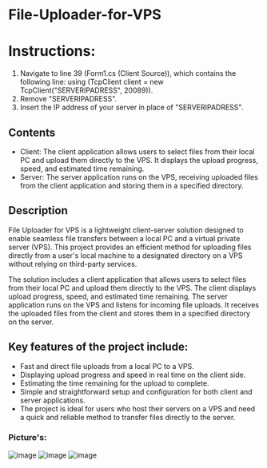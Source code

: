 # File-Uploader-for-VPS

# Instructions:
1. Navigate to line 39 (Form1.cs (Client Source)), which contains the following line: using (TcpClient client = new TcpClient("SERVERIPADRESS", 20089)).
2. Remove "SERVERIPADRESS".
3. Insert the IP address of your server in place of "SERVERIPADRESS".

## Contents
- Client: The client application allows users to select files from their local PC and upload them directly to the VPS. It displays the upload progress, speed, and estimated time remaining.
- Server: The server application runs on the VPS, receiving uploaded files from the client application and storing them in a specified directory.

## Description
File Uploader for VPS is a lightweight client-server solution designed to enable seamless file transfers between a local PC and a virtual private server (VPS). This project provides an efficient method for uploading files directly from a user's local machine to a designated directory on a VPS without relying on third-party services.

The solution includes a client application that allows users to select files from their local PC and upload them directly to the VPS. The client displays upload progress, speed, and estimated time remaining. The server application runs on the VPS and listens for incoming file uploads. It receives the uploaded files from the client and stores them in a specified directory on the server.

## Key features of the project include:
- Fast and direct file uploads from a local PC to a VPS.
- Displaying upload progress and speed in real time on the client side.
- Estimating the time remaining for the upload to complete.
- Simple and straightforward setup and configuration for both client and server applications.
- The project is ideal for users who host their servers on a VPS and need a quick and reliable method to transfer files directly to the server. 

### Picture's:
![image](https://github.com/encounterbe/File-Uploader-for-VPS/assets/115733614/8b1264d9-cf48-4b62-8379-44b1401a6087)
![image](https://github.com/encounterbe/File-Uploader-for-VPS/assets/115733614/ffdf26a0-8a17-4c1d-9397-e0f619a3ee9f)
![image](https://github.com/encounterbe/File-Uploader-for-VPS/assets/115733614/25f6643b-74af-4fe9-8d2b-78048318b161)
